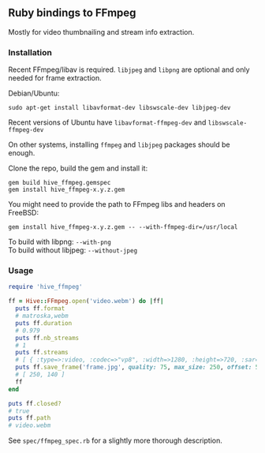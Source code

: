 ## Ruby bindings to FFmpeg

Mostly for video thumbnailing and stream info extraction.

### Installation

Recent FFmpeg/libav is required.
`libjpeg` and `libpng` are optional and only needed for frame extraction.

Debian/Ubuntu:
```
sudo apt-get install libavformat-dev libswscale-dev libjpeg-dev
```
Recent versions of Ubuntu have `libavformat-ffmpeg-dev` and `libswscale-ffmpeg-dev`

On other systems, installing `ffmpeg` and `libjpeg` packages should be enough.

Clone the repo, build the gem and install it:

```
gem build hive_ffmpeg.gemspec
gem install hive_ffmpeg-x.y.z.gem
```
You might need to provide the path to FFmpeg libs and headers on FreeBSD:
```
gem install hive_ffmpeg-x.y.z.gem -- --with-ffmpeg-dir=/usr/local
```
To build with libpng: `--with-png`  
To build without libjpeg: `--without-jpeg`

### Usage

```ruby
require 'hive_ffmpeg'

ff = Hive::FFmpeg.open('video.webm') do |ff|
  puts ff.format
  # matroska,webm
  puts ff.duration
  # 0.979
  puts ff.nb_streams
  # 1
  puts ff.streams
  # [ { :type=>:video, :codec=>"vp8", :width=>1280, :height=>720, :sar=>(1/1) } ]
  puts ff.save_frame('frame.jpg', quality: 75, max_size: 250, offset: 50)
  # [ 250, 140 ]
  ff
end

puts ff.closed?
# true
puts ff.path
# video.webm
```
See `spec/ffmpeg_spec.rb` for a slightly more thorough description.